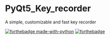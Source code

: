 # PyQt5_Key_recorder
A simple, customizable and fast key recorder

[![forthebadge made-with-python](http://ForTheBadge.com/images/badges/made-with-python.svg)](https://www.python.org/)
[![forthebadge](https://forthebadge.com/images/badges/built-by-developers.svg)](https://forthebadge.com)

